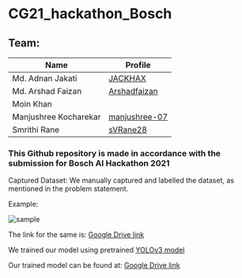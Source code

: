 # CG21_hackathon_Bosch

## Team:
| Name      | Profile |
| ----------- | ----------- |
| Md. Adnan Jakati      | [JACKHAX](https://github.com/jackhax)       |
| Md. Arshad Faizan   | [Arshadfaizan](https://github.com/arshadfaizan)|
| Moin Khan  |         |
| Manjushree Kocharekar   | [manjushree-07](https://github.com/majushree-07)        |
| Smrithi Rane | [sVRane28](https://github.com/svRane28)        |

### This Github repository is made in accordance with the submission for Bosch AI Hackathon 2021

Captured Dataset:
We manually captured and labelled the dataset, as mentioned in the problem statement.

Example:

![sample](https://i.ibb.co/Xs9srH6/Capture.png)

The link for the same is: [Google Drive link](https://drive.google.com/drive/u/0/folders/1T1uGCmj-KpX0HM1-cqrdGi9MMB09hbzK)

We trained our model using pretrained [YOLOv3 model](https://github.com/OlafenwaMoses/ImageAI) 

Our trained model can be found at: [Google Drive link](https://drive.google.com/drive/u/0/folders/1-heXWIAg2AevoleDUTiKpCnSy-i_Y4wJ)
